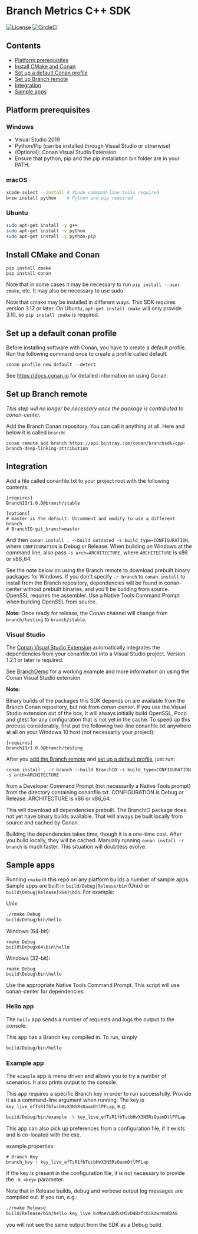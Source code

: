 # Branch Metrics C++ SDK

[![License](https://img.shields.io/badge/license-MIT-green.svg?style=flat)](https://github.com/BranchMetrics/cpp-branch-deep-linking-attribution/blob/master/LICENSE)
[![CircleCI](https://img.shields.io/circleci/project/github/BranchMetrics/cpp-branch-deep-linking-attribution.svg)](https://circleci.com/gh/BranchMetrics/cpp-branch-deep-linking-attribution)

[Platform prerequisites]: #platform-prerequisites
[Install CMake and Conan]: #install-cmake-and-conan
[Set up Branch remote]: #set-up-branch-remote
[Set up a default conan profile]: #set-up-a-default-conan-profile
[Integration]: #integration
[Sample apps]: #sample-apps

## Contents
- [Platform prerequisites]
- [Install CMake and Conan]
- [Set up a default Conan profile]
- [Set up Branch remote]
- [Integration]
- [Sample apps]

## Platform prerequisites

### Windows

- Visual Studio 2019
- Python/Pip (can be installed through Visual Studio or otherwise)
- (Optional): Conan Visual Studio Extension
- Ensure that python, pip and the pip installation bin folder are in your PATH.

### macOS

```bash
xcode-select --install # XCode command-line tools required
brew install python    # Python and pip required
```

### Ubuntu

```bash
sudo apt-get install -y g++
sudo apt-get install -y python
sudo apt-get install -y python-pip
```

## Install CMake and Conan

```
pip install cmake
pip install conan
```

Note that in some cases it may be necessary to run `pip install --user cmake`,
etc. It may also be necessary to use sudo.

Note that cmake may be installed in different ways. This SDK requires version
3.12 or later. On Ubuntu, `apt-get install cmake` will only provide 3.10, so
`pip install cmake` is required.

## Set up a default conan profile

Before installing software with Conan, you have to create a default profile.
Run the following command once to create a profile called default.

```
conan profile new default --detect
```

See https://docs.conan.io for detailed information on using Conan.

## Set up Branch remote

_This step will no longer be necessary once the package is contributed to
conan-center._

Add the Branch Conan repository. You can call it anything at all. Here and below it is
called `branch`:

```
conan remote add branch https://api.bintray.com/conan/branchsdk/cpp-branch-deep-linking-attribution
```

## Integration

Add a file called conanfile.txt to your project root with the following
contents:

```
[requires]
BranchIO/1.0.0@branch/stable

[options]
# master is the default. Uncomment and modify to use a different branch
# BranchIO:git_branch=master
```

And then `conan install . --build outdated -s build_type=CONFIGURATION`,
where `CONFIGURATION` is Debug or Release. When building on Windows at the
command line, also pass `-s arch=ARCHITECTURE`, where `ARCHITECTURE` is
x86 or x86_64.

See the note below on using the Branch remote to download
prebuilt binary packages for Windows. If you don't specify `-r branch` to
`conan install` to install from the Branch repository, dependencies will be
found in conan-center without prebuilt binaries, and you'll be building from
source. OpenSSL requires the assembler. Use a Native Tools Command Prompt
when building OpenSSL from source.

**Note:** Once ready for release, the Conan channel will change from `branch/testing` to
`branch/stable`.

### Visual Studio

The [Conan Visual Studio Extension](https://marketplace.visualstudio.com/items?itemName=conan-io.conan-vs-extension) automatically integrates the dependencies from your conanfile.txt into a Visual Studio project. Version 1.2.1 or later is required.

See [BranchDemo](./BranchSDK-Samples/Windows/BranchDemo) for a working example
and more information on using the Conan Visual Studio extension.

**Note:**

Binary builds of the packages this SDK depends on are available from the Branch
Conan repository, but not from conan-center. If you use the Visual Studio
extension out of the box, it will always initially build OpenSSL, Poco and
gtest for any configuration that is not yet in the cache. To speed up this
process considerably, first put the following two-line conanfile.txt anywhere at all on
your Windows 10 host (not necessarily your project):

```
[requires]
BranchIO/1.0.0@branch/testing
```

After you [add the Branch remote](#set-up-branch-remote) and [set up a default profile](#set-up-a-default-conan-profile), just run:

```
conan install . -r branch --build BranchIO -s build_type=CONFIGURATION -s arch=ARCHITECTURE
```

from a Developer Command Prompt (not necessarily a Native Tools prompt) from the
directory containing conanfile.txt. CONFIGURATION is Debug or Release.
ARCHITECTURE is x86 or x86_64.

This will download all dependencies
prebuilt. The BranchIO package does not yet have binary builds available.
That will always be built locally from source and cached by Conan.

Building the dependencies takes time, though it is a one-time cost. After you
build locally, they will be cached. Manually running `conan install -r branch`
is much faster. This situation will doubtless evolve.

## Sample apps

Running `rmake` in this repo on any platform builds a number of sample apps. Sample apps are
built in `build/Debug|Release/bin` (Unix) or `build\Debug|Release[x64]\bin`.
For example:

Unix:
```bash
./rmake Debug
build/Debug/bin/hello
```

Windows (64-bit):
```
rmake Debug
build\Debugx64\bin\hello
```

Windows (32-bit):
```
rmake Debug
build\Debug\bin\hello
```

Use the appropriate Native Tools Command Prompt. This script will use
conan-center for dependencies.

### Hello app

The `hello` app sends a number of requests and logs the output to the console.

This app has a Branch key compiled in.  To run, simply

```bash
build/Debug/bin/hello
```


### Example app

The `example` app is menu driven and allows you to try a number of scenarios.
It also prints output to the console.

This app requires a specific Branch key in order to run successfully. 
Provide it as a command-line argument when running. The key is `key_live_efTsR1fbTucbHvX3N5RsOaamDtlPFLap`, e.g.

```bash
build/Debug/bin/example -k key_live_efTsR1fbTucbHvX3N5RsOaamDtlPFLap
```

This app can also pick up preferences from a configuration file, if it exists and is co-located with the exe.

example.properties
```
# Branch Key
branch_key : key_live_efTsR1fbTucbHvX3N5RsOaamDtlPFLap
```

If the key is present in the configuration file, it is not necessary to provide the `-k <key>` parameter.

Note that in Release builds, debug and verbose output log messages are compiled
out. If you run, e.g.:

```bash
./rmake Release
build/Release/bin/hello key_live_bcMneVUDd5sM5vD4BzfcbikdwrmnRDA8
```

you will not see the same output from the SDK as a Debug build.
